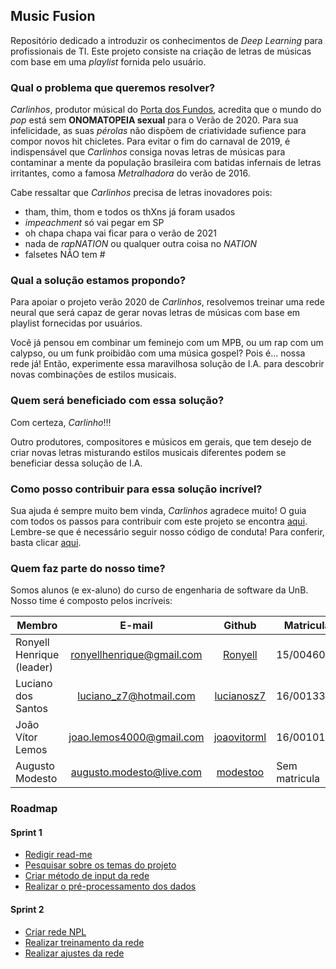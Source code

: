 ## Music Fusion

Repositório dedicado a introduzir os conhecimentos de *Deep Learning* para profissionais de TI. Este projeto consiste na criação de letras de músicas com base em uma *playlist* fornida pelo usuário.

### Qual o problema que queremos resolver?

*Carlinhos*, produtor músical do [Porta dos Fundos](https://www.youtube.com/watch?v=yXc8KCxyEyQ), acredita que o mundo do *pop* está sem **ONOMATOPEIA sexual** para o Verão de 2020. Para sua infelicidade, as suas *pérolas* não dispõem de criatividade sufience para compor novos hit chicletes. Para evitar o fim do carnaval de 2019, é indispensável que *Carlinhos* consiga novas letras de músicas para contaminar a mente da população brasileira com batidas infernais de letras irritantes, como a famosa *Metralhadora* do verão de 2016.

Cabe ressaltar que *Carlinhos* precisa de letras inovadores pois:
* tham, thim, thom e todos os thXns já foram usados
* *impeachment* só vai pegar em SP
* oh chapa chapa vai ficar para o verão de 2021
* nada de *rapNATION* ou qualquer outra coisa no *NATION*
* falsetes NÃO tem #

### Qual a solução estamos propondo?

Para apoiar o projeto verão 2020 de *Carlinhos*, resolvemos treinar uma rede neural que será capaz de gerar novas letras de músicas com base em playlist fornecidas por usuários.

Você já pensou em combinar um feminejo com um MPB, ou um rap com um calypso, ou um funk proibidão com uma música gospel? Pois é... nossa rede já! Então, experimente essa maravilhosa solução de I.A. para descobrir novas combinações de estilos musicais.

### Quem será beneficiado com essa solução?

Com certeza, *Carlinho*!!!

Outro produtores, compositores e músicos em gerais, que tem desejo de criar novas letras misturando estilos musicais diferentes podem se beneficiar dessa solução de I.A.

### Como posso contribuir para essa solução incrível?

Sua ajuda é sempre muito bem vinda, *Carlinhos* agradece muito!
O guia com todos os passos para contribuir com este projeto se encontra [aqui](https://github.com/deeplearningunb/tom-ia/blob/dev/CONTRIBUTING.md). Lembre-se que é necessário seguir nosso código de conduta! Para conferir, basta clicar [aqui](https://github.com/deeplearningunb/tom-ia/blob/dev/CODE_OF_CONDUCT.md).

### Quem faz parte do nosso time?

Somos alunos (e ex-aluno) do curso de engenharia de software da UnB. Nosso time é composto pelos incríveis:

Membro |	E-mail	| Github	| Matricula
------ | :------: | :------: | ------ 
Ronyell Henrique (leader) |	ronyellhenrique@gmail.com |	[Ronyell](https://github.com/Ronyell) |	15/0046073
Luciano dos Santos 	| luciano_z7@hotmail.com	| [lucianosz7](https://github.com/lucianosz7) | 16/0013321
João Vítor Lemos |	joao.lemos4000@gmail.com |	[joaovitorml](https://github.com/joaovitorml) |	16/0010195
Augusto Modesto	| augusto.modesto@live.com	| [modestoo](https://github.com/modestoo) | Sem matricula 

### Roadmap
 
 #### Sprint 1
 * [Redigir read-me](https://github.com/deeplearningunb/tom-ia/issues/3)
 * [Pesquisar sobre os temas do projeto](https://github.com/deeplearningunb/tom-ia/issues/4)
 * [Criar método de input da rede](https://github.com/deeplearningunb/tom-ia/issues/5)
 * [Realizar o pré-processamento dos dados](https://github.com/deeplearningunb/tom-ia/issues/8)
 
 #### Sprint 2
 * [Criar rede NPL](https://github.com/deeplearningunb/tom-ia/issues/6)
 * [Realizar treinamento da rede](https://github.com/deeplearningunb/tom-ia/issues/7)
 * [Realizar ajustes da rede](https://github.com/deeplearningunb/tom-ia/issues/9)

